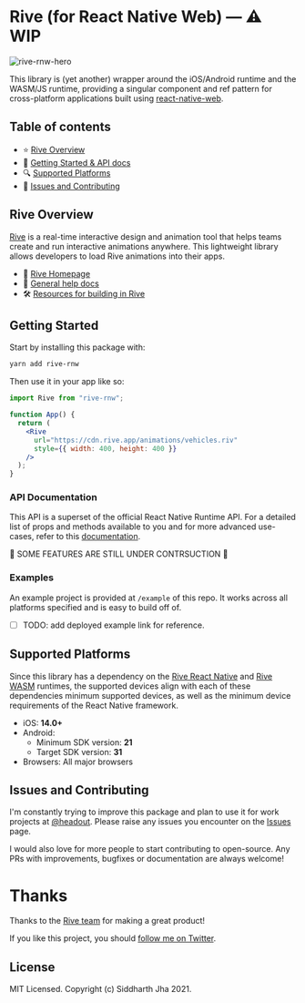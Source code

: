 # Rive (for React Native Web) — ⚠️ WIP

![rive-rnw-hero](https://user-images.githubusercontent.com/30227512/197517924-6ac12076-2963-4822-8e61-98e49361a94d.png)

This library is (yet another) wrapper around the iOS/Android runtime and the WASM/JS runtime, providing a singular component and ref pattern for cross-platform applications built using [react-native-web](https://necolas.github.io/react-native-web/).

## Table of contents

-   ⭐ [Rive Overview](#rive-overview)
-   🚀 [Getting Started & API docs](#getting-started)
-   🔍 [Supported Platforms](#supported-platforms)
-   🤝 [Issues and Contributing](#issues-and-contributing)

## Rive Overview

[Rive](https://rive.app) is a real-time interactive design and animation tool that helps teams create and run interactive animations anywhere. This lightweight library allows developers to load Rive animations into their apps.

- 🏡 [Rive Homepage](https://rive.app/)
- 📘 [General help docs](https://help.rive.app/)
- 🛠 [Resources for building in Rive](https://rive.app/resources/)

## Getting Started

Start by installing this package with:

```bash
yarn add rive-rnw
```

Then use it in your app like so:

```jsx
import Rive from "rive-rnw";

function App() {
  return (
    <Rive
      url="https://cdn.rive.app/animations/vehicles.riv"
      style={{ width: 400, height: 400 }}
    />
  );
}
```

### API Documentation

This API is a superset of the official React Native Runtime API. For a detailed list of props and methods available to you and for more advanced use-cases, refer to this [documentation](https://help.rive.app/runtimes/overview/react-native/props).

🚧 SOME FEATURES ARE STILL UNDER CONTRSUCTION 🚧

### Examples

An example project is provided at `/example` of this repo. It works across all platforms specified and is easy to build off of.

-   [ ] TODO: add deployed example link for reference.

## Supported Platforms

Since this library has a dependency on the [Rive React Native](https://github.com/rive-app/rive-react-native/) and [Rive WASM](https://github.com/rive-app/rive-wasm) runtimes, the supported devices align with each of these dependencies minimum supported devices, as well as the minimum device requirements of the React Native framework.

-   iOS: **14.0+**
-   Android:
    -   Minimum SDK version: **21**
    -   Target SDK version: **31**
-   Browsers: All major browsers

## Issues and Contributing

I'm constantly trying to improve this package and plan to use it for work projects at [@headout](https://github.com/headout). Please raise any issues you encounter on the [Issues](https://github.com/clearlysid/rive-rnw/issues) page.

I would also love for more people to start contributing to open-source. Any PRs with improvements, bugfixes or documentation are always welcome!

# Thanks

Thanks to the [Rive team](https://github.com/rive-app) for making a great product!

If you like this project, you should [follow me on Twitter](https://twitter.com/clearlysid).

## License

MIT Licensed. Copyright (c) Siddharth Jha 2021.
